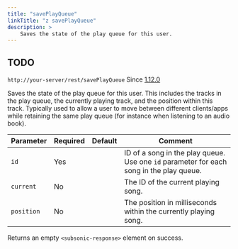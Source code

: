 ```yaml
---
title: "savePlayQueue"
linkTitle: "z savePlayQueue"
description: >
    Saves the state of the play queue for this user.
---
```


## TODO

`http://your-server/rest/savePlayQueue` Since [1.12.0](../subsonic-versions)

Saves the state of the play queue for this user. This includes the tracks in the play queue, the currently playing track, and the position within this track. Typically used to allow a user to move between different clients/apps while retaining the same play queue (for instance when listening to an audio book).

| Parameter | Required | Default | Comment |
| --- | --- | --- | --- |
| `id` | Yes |     | ID of a song in the play queue. Use one `id` parameter for each song in the play queue. |
| `current` | No  |     | The ID of the current playing song. |
| `position` | No  |     | The position in milliseconds within the currently playing song. |

Returns an empty `<subsonic-response>` element on success.
